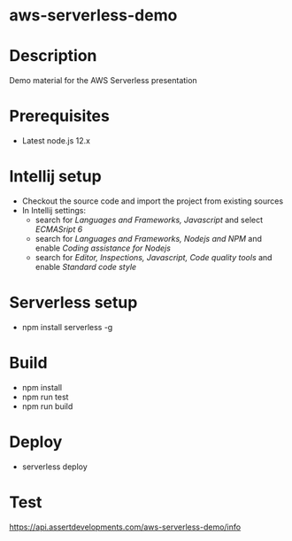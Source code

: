 aws-serverless-demo
===================

# Description
Demo material for the AWS Serverless presentation

# Prerequisites
* Latest node.js 12.x

# Intellij setup
* Checkout the source code and import the project from existing sources
* In Intellij settings:
  * search for _Languages and Frameworks, Javascript_ and select _ECMASript 6_
  * search for _Languages and Frameworks, Nodejs and NPM_ and enable _Coding assistance for Nodejs_
  * search for  _Editor, Inspections, Javascript, Code quality tools_ and enable _Standard code style_

# Serverless setup
* npm install serverless -g

# Build
* npm install
* npm run test
* npm run build

# Deploy
* serverless deploy

# Test
https://api.assertdevelopments.com/aws-serverless-demo/info

